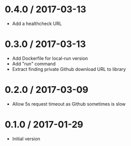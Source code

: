 # 0.4.0 / 2017-03-13

  * Add a healthcheck URL

# 0.3.0 / 2017-03-13

  * Add Dockerfile for local-run version
  * Add "run" command
  * Extract finding private Github download URL to library

# 0.2.0 / 2017-03-09

  * Allow 5s request timeout as Github sometimes is slow

# 0.1.0 / 2017-01-29

  * Initial version
